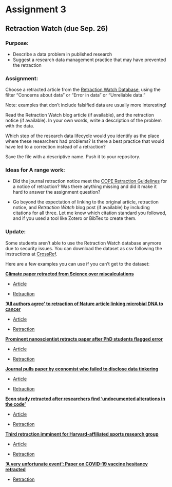 Assignment 3
================

## Retraction Watch (due Sep. 26)

### Purpose:

- Describe a data problem in published research
- Suggest a research data management practice that may have prevented
  the retraction

### Assignment:

Choose a retracted article from the [Retraction Watch
Database](http://retractionwatchdatabase.org), using the filter
“Concerns about data” or “Error in data” or “Unreliable data.”

Note: examples that don’t include falsified data are usually more
interesting!

Read the Retraction Watch blog article (if available), and the
retraction notice (if available). In your own words, write a description
of the problem with the data.

Which step of the research data lifecycle would you identify as the
place where these researchers had problems? Is there a best practice
that would have led to a correction instead of a retraction?

Save the file with a descriptive name. Push it to your repository.

### Ideas for A range work:

- Did the journal retraction notice meet the [COPE Retraction
  Guidelines](https://publicationethics.org/retraction-guidelines) for a
  notice of retraction? Was there anything missing and did it make it
  hard to answer the assignment question?

- Go beyond the expectation of linking to the original article,
  retraction notice, and *Retraction Watch* blog post (if available) by
  including citations for all three. Let me know which citation standard
  you followed, and if you used a tool like Zotero or BibTex to create
  them.

### Update:

Some students aren’t able to use the Retraction Watch database anymore
due to security issues. You can download the dataset as csv following
the instructions at
[CrossRef](https://www.crossref.org/labs/retraction-watch/).

Here are a few examples you can use if you can’t get to the dataset:

[**Climate paper retracted from Science over
miscalculations**](https://retractionwatch.com/2024/06/06/climate-paper-retracted-from-science-over-miscalculations/#more-129347)

- [Article](https://www.science.org/doi/10.1126/science.adi1071)

- [Retraction](https://www.science.org/doi/10.1126/science.adq4537)

[**‘All authors agree’ to retraction of Nature article linking microbial
DNA to
cancer**](https://retractionwatch.com/2024/06/26/all-authors-agree-to-retraction-of-nature-article-linking-microbial-dna-to-cancer/#more-129502)

- [Article](https://www.nature.com/articles/s41586-020-2095-1)

- [Retraction](https://www.nature.com/articles/s41586-024-07656-x)

[**Prominent nanoscientist retracts paper after PhD students flagged
error**](https://retractionwatch.com/2023/05/09/prominent-nanoscientist-has-paper-retracted-after-phd-students-flagged-error/)

- [Article](https://pubs.acs.org/doi/10.1021/acsnano.8b00763)

- [Retraction](https://pubs.acs.org/doi/10.1021/acsnano.3c02453)

[**Journal pulls paper by economist who failed to disclose data
tinkering**](https://retractionwatch.com/2024/05/10/journal-pulls-paper-by-economist-who-failed-to-disclose-data-tinkering/)

- [Article](https://www.sciencedirect.com/science/article/pii/S0959652623022503)

- [Retraction](https://www.sciencedirect.com/science/article/pii/S0959652624018560)

[**Econ study retracted after researchers find ‘undocumented alterations
in the
code’**](https://retractionwatch.com/2023/07/18/econ-study-retracted-after-researchers-find-undocumented-alterations-in-the-code)

- [Article](https://www.aeaweb.org/articles?id=10.1257/aer.20210369)

- [Retraction](https://www.aeaweb.org/articles?id=10.1257/aer.113.7.2053)

[**Third retraction imminent for Harvard-affiliated sports research
group**](https://retractionwatch.com/2023/12/06/third-retraction-imminent-for-harvard-affiliated-sports-research-group/)

- [Article](https://onlinelibrary.wiley.com/doi/10.1002/pmrj.12649)

- [Retraction](https://onlinelibrary.wiley.com/doi/10.1002/pmrj.13096)

[**‘A very unfortunate event’: Paper on COVID-19 vaccine hesitancy
retracted**](https://retractionwatch.com/2021/07/30/a-very-unfortunate-event-paper-on-covid-19-vaccine-hesitancy-retracted/)

- [Retraction](https://journals.plos.org/plosone/article?id=10.1371/journal.pone.0252332)
